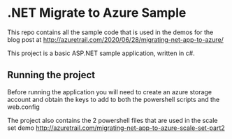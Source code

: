 
# .NET Migrate to Azure Sample

This repo contains all the sample code that is used in the demos for the blog post at http://azuretrail.com/2020/06/28/migrating-net-app-to-azure/

This project is a basic ASP.NET sample application, written in c#. 

## Running the project 

Before running the application you will need to create an azure storage account and obtain the keys to add to both the powershell scripts and the web.config
 
The project also contains the 2 powershell files that are used in the scale set demo http://azuretrail.com/migrating-net-app-to-azure-scale-set-part2
